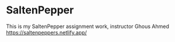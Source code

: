 # SaltenPepper
This is my SaltenPepper assignment work, instructor Ghous Ahmed
https://saltenpeppers.netlify.app/
